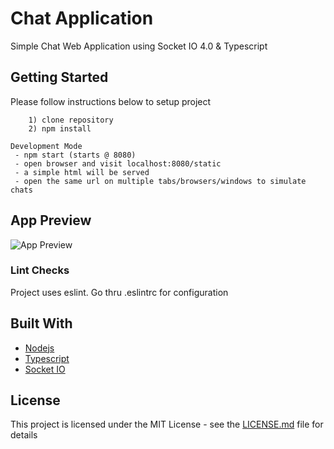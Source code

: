 # Chat Application

Simple Chat Web Application using Socket IO 4.0 & Typescript

## Getting Started

Please follow instructions below to setup project

```
    1) clone repository
    2) npm install
```

```
Development Mode
 - npm start (starts @ 8080)
 - open browser and visit localhost:8080/static
 - a simple html will be served
 - open the same url on multiple tabs/browsers/windows to simulate chats
```

## App Preview
![App Preview](https://i.imgur.com/1PmSJow.png)


### Lint Checks

Project uses eslint. Go thru .eslintrc for configuration

## Built With
* [Nodejs](https://nodejs.org/)
* [Typescript](https://www.typescriptlang.org)
* [Socket IO](https://socket.io/)

## License

This project is licensed under the MIT License - see the [LICENSE.md](LICENSE.md) file for details
